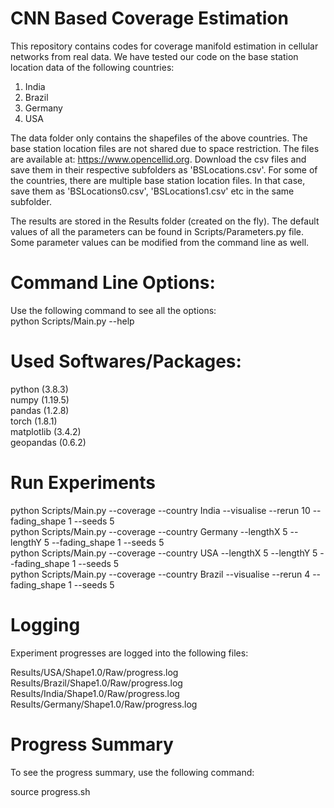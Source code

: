 # CNN Based Coverage Estimation
 
This repository contains codes for coverage manifold estimation in cellular networks from real data. We have tested our
code on the base station location data of the following countries:

1. India
2. Brazil
3. Germany
4. USA

The data folder only contains the shapefiles of the above countries. The base station location files are not shared 
due to space restriction. The files are available at: https://www.opencellid.org. Download the csv files and save them in their
respective subfolders as 'BSLocations.csv'. For some of the countries, there are multiple base station
location files. In that case, save them as 'BSLocations0.csv', 'BSLocations1.csv' etc in the same subfolder.

The results are stored in the Results folder (created on the fly). The default values of all the parameters
can be found in Scripts/Parameters.py file. Some parameter values can be modified from the command line as well.

# Command Line Options:

Use the following command to see all the options:  
python Scripts/Main.py --help

# Used Softwares/Packages:

python (3.8.3)    
numpy (1.19.5)  
pandas (1.2.8)  
torch (1.8.1)  
matplotlib (3.4.2)  
geopandas (0.6.2)


# Run Experiments

python Scripts/Main.py --coverage --country India --visualise --rerun 10 --fading_shape 1 --seeds 5     
python Scripts/Main.py --coverage --country Germany --lengthX 5 --lengthY 5 --fading_shape 1 --seeds 5   
python Scripts/Main.py --coverage --country USA --lengthX 5 --lengthY 5 --fading_shape 1 --seeds 5   
python Scripts/Main.py --coverage --country Brazil --visualise --rerun 4 --fading_shape 1 --seeds 5   

# Logging

Experiment progresses are logged into the following files:   

Results/USA/Shape1.0/Raw/progress.log   
Results/Brazil/Shape1.0/Raw/progress.log      
Results/India/Shape1.0/Raw/progress.log    
Results/Germany/Shape1.0/Raw/progress.log     

# Progress Summary

To see the progress summary, use the following command:

source progress.sh
